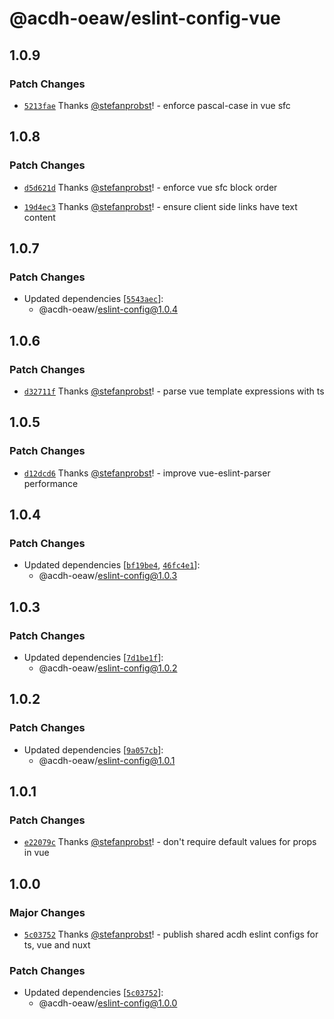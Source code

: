 # @acdh-oeaw/eslint-config-vue

## 1.0.9

### Patch Changes

- [`5213fae`](https://github.com/acdh-oeaw/eslint-config/commit/5213fae2faf848ab65743d10e533b6b010ca7f0a)
  Thanks [@stefanprobst](https://github.com/stefanprobst)! - enforce pascal-case in vue sfc

## 1.0.8

### Patch Changes

- [`d5d621d`](https://github.com/acdh-oeaw/eslint-config/commit/d5d621d36d98902e9fc7b0ad083d7345e281162b)
  Thanks [@stefanprobst](https://github.com/stefanprobst)! - enforce vue sfc block order

- [`19d4ec3`](https://github.com/acdh-oeaw/eslint-config/commit/19d4ec33d1913cd9a70437dfffe44208ae3b9ffa)
  Thanks [@stefanprobst](https://github.com/stefanprobst)! - ensure client side links have text
  content

## 1.0.7

### Patch Changes

- Updated dependencies
  [[`5543aec`](https://github.com/acdh-oeaw/eslint-config/commit/5543aecfdd9f91f5024e8242a0aadacce24ef1a7)]:
  - @acdh-oeaw/eslint-config@1.0.4

## 1.0.6

### Patch Changes

- [`d32711f`](https://github.com/acdh-oeaw/eslint-config/commit/d32711f1ae4d0f563e0ff3e340bd68e154124a4a)
  Thanks [@stefanprobst](https://github.com/stefanprobst)! - parse vue template expressions with ts

## 1.0.5

### Patch Changes

- [`d12dcd6`](https://github.com/acdh-oeaw/eslint-config/commit/d12dcd6ebe10ebd7db3f99106cad10690d5bc740)
  Thanks [@stefanprobst](https://github.com/stefanprobst)! - improve vue-eslint-parser performance

## 1.0.4

### Patch Changes

- Updated dependencies
  [[`bf19be4`](https://github.com/acdh-oeaw/eslint-config/commit/bf19be4cce7fc7d3ca96c91afd8b0bff0fb431b5),
  [`46fc4e1`](https://github.com/acdh-oeaw/eslint-config/commit/46fc4e1c81947d81986390cd0285600665df0c01)]:
  - @acdh-oeaw/eslint-config@1.0.3

## 1.0.3

### Patch Changes

- Updated dependencies
  [[`7d1be1f`](https://github.com/acdh-oeaw/eslint-config/commit/7d1be1f933410921fb64332dd6ccdff915713b32)]:
  - @acdh-oeaw/eslint-config@1.0.2

## 1.0.2

### Patch Changes

- Updated dependencies
  [[`9a057cb`](https://github.com/acdh-oeaw/eslint-config/commit/9a057cb7f6e2ed5a010a56dd7386e474de1ccf5f)]:
  - @acdh-oeaw/eslint-config@1.0.1

## 1.0.1

### Patch Changes

- [`e22079c`](https://github.com/acdh-oeaw/eslint-config/commit/e22079c89df40032cef0bb18fefc209104871ac4)
  Thanks [@stefanprobst](https://github.com/stefanprobst)! - don't require default values for props
  in vue

## 1.0.0

### Major Changes

- [`5c03752`](https://github.com/acdh-oeaw/eslint-config/commit/5c037528e150bae676bfab5ea00403f0f705546d)
  Thanks [@stefanprobst](https://github.com/stefanprobst)! - publish shared acdh eslint configs for
  ts, vue and nuxt

### Patch Changes

- Updated dependencies
  [[`5c03752`](https://github.com/acdh-oeaw/eslint-config/commit/5c037528e150bae676bfab5ea00403f0f705546d)]:
  - @acdh-oeaw/eslint-config@1.0.0
